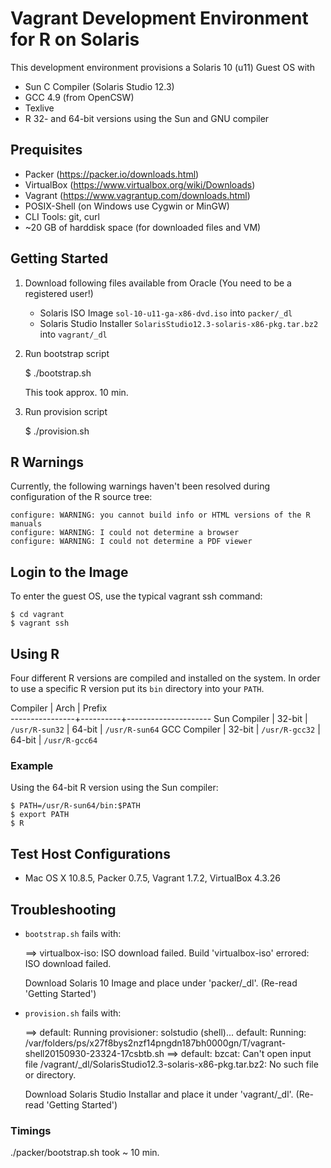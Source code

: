 # Vagrant Development Environment for R on Solaris 

This development environment provisions a Solaris 10 (u11) Guest OS
with 
- Sun C Compiler (Solaris Studio 12.3) 
- GCC 4.9 (from OpenCSW)
- Texlive
- R 32- and 64-bit versions using the Sun and GNU compiler 

## Prequisites

- Packer (https://packer.io/downloads.html)
- VirtualBox (https://www.virtualbox.org/wiki/Downloads)
- Vagrant (https://www.vagrantup.com/downloads.html)
- POSIX-Shell (on Windows use Cygwin or MinGW)
- CLI Tools: git, curl
- ~20 GB of harddisk space (for downloaded files and VM)

## Getting Started

1. Download following files available from Oracle (You need to be a registered user!)
   - Solaris ISO Image `sol-10-u11-ga-x86-dvd.iso` into `packer/_dl`
   - Solaris Studio Installer `SolarisStudio12.3-solaris-x86-pkg.tar.bz2` into `vagrant/_dl`
2. Run bootstrap script

    $ ./bootstrap.sh
   
   This took approx. 10 min.
3. Run provision script

    $ ./provision.sh

## R Warnings

Currently, the following warnings haven't been resolved during configuration of the R source tree:

    configure: WARNING: you cannot build info or HTML versions of the R manuals
    configure: WARNING: I could not determine a browser
    configure: WARNING: I could not determine a PDF viewer

## Login to the Image

To enter the guest OS, use the typical vagrant ssh command:

    $ cd vagrant 
    $ vagrant ssh

## Using R

Four different R versions are compiled and installed on the system.
In order to use a specific R version put its `bin` directory into your `PATH`.

Compiler        | Arch     | Prefix   
----------------+----------+---------------------
Sun Compiler    | 32-bit   | `/usr/R-sun32`
                | 64-bit   | `/usr/R-sun64`
GCC Compiler    | 32-bit   | `/usr/R-gcc32`
                | 64-bit   | `/usr/R-gcc64`
  
### Example

Using the 64-bit R version using the Sun compiler:

    $ PATH=/usr/R-sun64/bin:$PATH
    $ export PATH
    $ R

## Test Host Configurations

- Mac OS X 10.8.5, Packer 0.7.5, Vagrant 1.7.2, VirtualBox 4.3.26

## Troubleshooting

- `bootstrap.sh` fails with:

    ==> virtualbox-iso: ISO download failed.
    Build 'virtualbox-iso' errored: ISO download failed.

  Download Solaris 10 Image and place under 'packer/_dl'. (Re-read 'Getting Started')

- `provision.sh` fails with:

    ==> default: Running provisioner: solstudio (shell)...
        default: Running: /var/folders/ps/x27f8bys2nzf14pngdn187bh0000gn/T/vagrant-shell20150930-23324-17csbtb.sh
    ==> default: bzcat: Can't open input file /vagrant/_dl/SolarisStudio12.3-solaris-x86-pkg.tar.bz2: No such file or directory.

  Download Solaris Studio Installar and place it under 'vagrant/_dl'. (Re-read 'Getting Started')

### Timings

  ./packer/bootstrap.sh took ~ 10 min.

